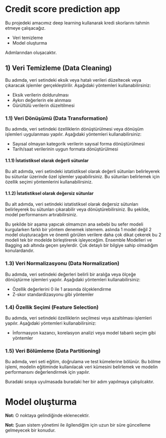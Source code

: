 # Credit score prediction app

Bu projedeki amacımız deep learning kullanarak kredi skorlarını tahmin etmeye çalışacağız.

- Veri temizleme 
- Model oluşturma

Adımlarından oluşacaktır.

## 1) Veri Temizleme (Data Cleaning)

Bu adımda, veri setindeki eksik veya hatalı verileri düzeltecek veya çıkaracak işlemler gerçekleştirilir. Aşağıdaki yöntemleri kullanabilirsiniz:
- Eksik verilerin doldurulması
- Aykırı değerlerin ele alınması
- Gürültülü verilerin düzeltilmesi

### 1.1) Veri Dönüşümü (Data Transformation)

Bu adımda, veri setindeki özelliklerin dönüştürülmesi veya dönüşüm işlemleri uygulanması yapılır. Aşağıdaki yöntemleri kullanabilirsiniz:
- Sayısal olmayan kategorik verilerin sayısal forma dönüştürülmesi
- Tarih/saat verilerinin uygun formata dönüştürülmesi

#### 1.1.1) İstatistiksel olarak değerli sütunlar

Bu alt adımda, veri setindeki istatistiksel olarak değerli sütunları belirleyerek bu sütunlar üzerinde özel işlemler yapabilirsiniz. Bu sütunları belirlemek için özellik seçimi yöntemlerini kullanabilirsiniz.

#### 1.1.2) İstatistiksel olarak değersiz sütunlar

Bu alt adımda, veri setindeki istatistiksel olarak değersiz sütunları belirleyerek bu sütunları çıkarabilir veya dönüştürebilirsiniz. Bu şekilde, model performansını artırabilirsiniz.

Bu şekilde bir aşama yapıcak olmamızın ana sebebi bu sefer modeli kurgularken farklı bir yöntem denemek istemem. aslında 1 model değil 2 model oluşturacağım ve önemli görülen verilere daha çok dikat çekerek bu 2 modeli tek bir modelde birleştirerek işleyeceğim.
Ensemble Modelleri ve Bagging   adı altında geçen şeylerdir. Çok detaylı bir bilgiye sahip olmadığım konulardandır.

### 1.3) Veri Normalizasyonu (Data Normalization)

Bu adımda, veri setindeki değerleri belirli bir aralığa veya ölçeğe dönüştürme işlemleri yapılır. Aşağıdaki yöntemleri kullanabilirsiniz:
- Özellik değerlerini 0 ile 1 arasında ölçeklendirme
- Z-skor standardizasyonu gibi yöntemler

### 1.4) Özellik Seçimi (Feature Selection)

Bu adımda, veri setindeki özelliklerin seçilmesi veya azaltılması işlemleri yapılır. Aşağıdaki yöntemleri kullanabilirsiniz:
- İnformasyon kazancı, korelasyon analizi veya model tabanlı seçim gibi yöntemler

### 1.5) Veri Bölümleme (Data Partitioning)

Bu adımda, veri seti eğitim, doğrulama ve test kümelerine bölünür. Bu bölme işlemi, modelin eğitiminde kullanılacak veri kümesini belirlemek ve modelin performansını değerlendirmek için yapılır.


Buradaki sıraya uyulmasada buradaki her bir adım yapılmaya çalışılcaktır.

# Model oluşturma

**Not:** O noktaya gelindiğinde eklenecektir.



**Not:** Şuan sistem yönetimi ile ilgilendiğim için uzun bir süre güncelleme gelmeyecek bir konudur.
